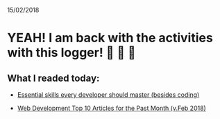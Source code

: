 15/02/2018

# YEAH! I am back with the activities with this logger! :stars: :stars: :stars: 


## What I readed today:

* [Essential skills every developer should master (besides coding)](https://medium.freecodecamp.org/3-essential-skills-every-developer-should-master-besides-coding-80e40e084241)

* [Web Development Top 10 Articles for the Past Month (v.Feb 2018)](https://medium.mybridge.co/web-development-top-10-articles-for-the-past-month-v-feb-2018-8e4b0859d5dc)

